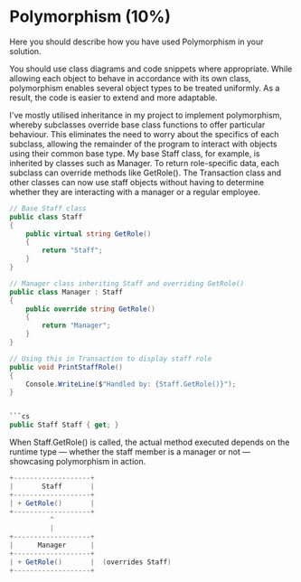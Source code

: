 # Polymorphism (10%)

Here you should describe how you have used Polymorphism in your solution.

You should use class diagrams and code snippets where appropriate.
While allowing each object to behave in accordance with its own class, polymorphism enables several object types to be treated uniformly. As a result, the code is easier to extend and more adaptable.

I've mostly utilised inheritance in my project to implement polymorphism, whereby subclasses override base class functions to offer particular behaviour. This eliminates the need to worry about the specifics of each subclass, allowing the remainder of the program to interact with objects using their common base type.
My base Staff class, for example, is inherited by classes such as Manager. To return role-specific data, each subclass can override methods like GetRole(). The Transaction class and other classes can now use staff objects without having to determine whether they are interacting with a manager or a regular employee.
```cs
// Base Staff class
public class Staff
{
    public virtual string GetRole()
    {
        return "Staff";
    }
}

// Manager class inheriting Staff and overriding GetRole()
public class Manager : Staff
{
    public override string GetRole()
    {
        return "Manager";
    }
}

// Using this in Transaction to display staff role
public void PrintStaffRole()
{
    Console.WriteLine($"Handled by: {Staff.GetRole()}");
}


```cs
public Staff Staff { get; }
```
When Staff.GetRole() is called, the actual method executed depends on the runtime type — whether the staff member is a manager or not — showcasing polymorphism in action.

```cs
+-------------------+
|       Staff       |
+-------------------+
| + GetRole()       |
+-------------------+
          ^
          |
+-------------------+
|      Manager      |
+-------------------+
| + GetRole()       |  (overrides Staff)
+-------------------+
```




